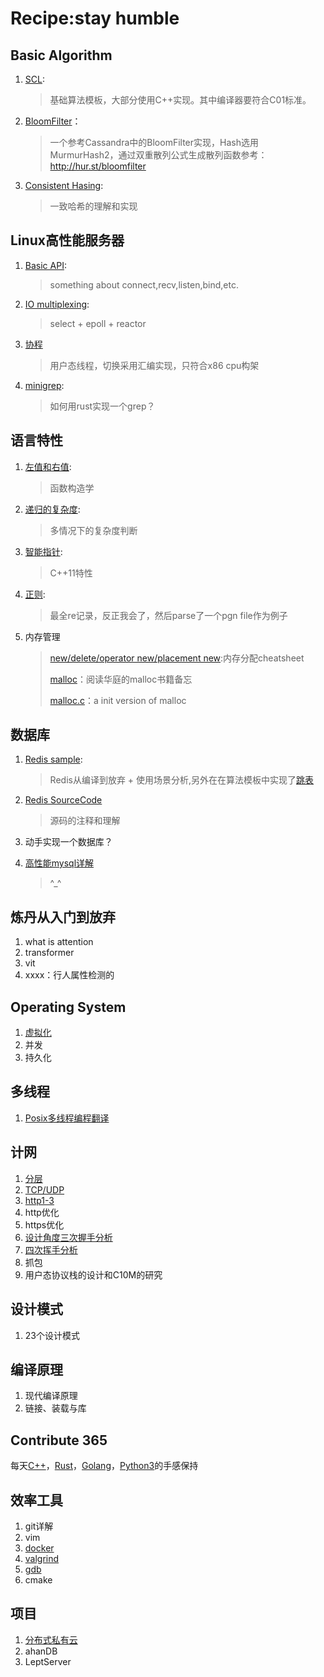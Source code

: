 # Recipe:stay humble
## Basic Algorithm

1. [SCL](XJBX/SCL):

   > 基础算法模板，大部分使用C++实现。其中编译器要符合C01标准。

2. [BloomFilter](XJBX/Project/Bloomfilter)：

   > 一个参考Cassandra中的BloomFilter实现，Hash选用MurmurHash2，通过双重散列公式生成散列函数参考：http://hur.st/bloomfilter

3. [Consistent Hasing](XJBX/Server/MiddleWare/consistentHashing/README.md):

   > 一致哈希的理解和实现

## Linux高性能服务器

1. [Basic API](XJBX/Server/ComputerNetwork/basicAPI):

   > something about connect,recv,listen,bind,etc.

2. [IO multiplexing](XJBX/Server/ComputerNetwork/IOMultiplexing):

   > select + epoll + reactor

3. [协程]()

   > 用户态线程，切换采用汇编实现，只符合x86 cpu构架

4. [minigrep](XJBX/Server/OS/minigrep/):

   > 如何用rust实现一个grep？

## 语言特性

1. [左值和右值](/XJBX/LingChar/LRValue/README.md):

   > 函数构造学

2. [递归的复杂度](/XJBX/LingChar/Recursion/recursion.h):

   > 多情况下的复杂度判断

3. [智能指针](XJBX/LingChar/smartPointer/README.md):

   > C++11特性

4. [正则](XJBX/LingChar/Regexr/README.md):

   > 最全re记录，反正我会了，然后parse了一个pgn file作为例子
   
5. 内存管理

   > [new/delete/operator new/placement new](XJBX/LingChar/MemManagement/new++.md):内存分配cheatsheet
   >
   > [malloc](XJBX/LingChar/MemManagement/About_malloc.md)：阅读华庭的malloc书籍备忘
   >
   > [malloc.c](XJBX/LingChar/MemManagement/Code/shmalloc.c)：a init version of malloc

## 数据库

1. [Redis sample](XJBX/Server/DB/redis/HowtoUse/README.md):

   > Redis从编译到放弃 + 使用场景分析,另外在在算法模板中实现了[跳表](/XJBX/SCL/Datastruct/)
   
2. [Redis SourceCode](./XJBX/Server/DB/redis/SourceCodeStudy/README.md)

   > 源码的注释和理解

3. 动手实现一个数据库？ 

4. [高性能mysql详解](XJBX/Server/DB/Mysql/README.md)
   
   > ^_^
## 炼丹从入门到放弃

1. what is attention
2. transformer
3. vit
4. xxxx：行人属性检测的

## Operating System

1. [虚拟化](XJBX/Server/OS/虚拟化)
2. 并发
3. 持久化

## 多线程

1. [Posix多线程编程翻译](XJBX/Server/OS/PosixThreadsProgramming/README.md)

## 计网

1. [分层](XJBX/Server/ComputerNetwork/Blog/分层.md)
2. [TCP/UDP](XJBX/Server/ComputerNetwork/Blog/TCP.md)
3. [http1-3](XJBX/Server/ComputerNetwork/Blog/HTTP.md)
4. http优化
5. https优化
6. [设计角度三次握手分析](XJBX/Server/ComputerNetwork/Blog/Tcp的三次握手.md)
7. [四次挥手分析](XJBX/Server/ComputerNetwork/Blog/Tcp的四次挥手.md)
8. 抓包
9. 用户态协议栈的设计和C10M的研究

## 设计模式

1. 23个设计模式

## 编译原理

1. 现代编译原理
2. 链接、装载与库

## Contribute 365

每天[C++](/Solution/)，[Rust](/Solution/)，[Golang](/Solution/)，[Python3](/Solution/)的手感保持

## 效率工具

1. git详解
2. vim
3. [docker](XJBX/Server/Tools//Docker)
4. [valgrind](XJBX/Server/Tools/Valgrind/README.md)
5. [gdb](XJBX/Server/Tools/GDB/README.md)
6. cmake

## 项目

1. [分布式私有云](XJBX/Project/CloudDisk/README.md)
2. ahanDB
3. LeptServer

